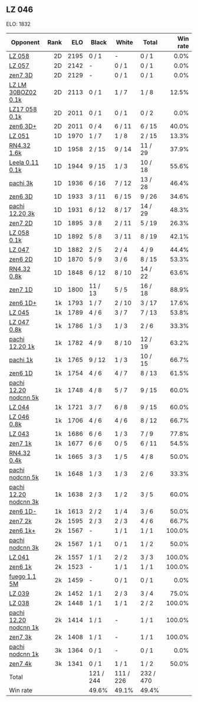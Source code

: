 ## LZ 046 ##

ELO: 1832

Opponent | Rank | ELO | Black | White | Total | Win rate
---------|-----:|----:|-------|-------|-------|-------:
[LZ 058](LZ%20058.md) | 2D | 2195 | 0 / 1 | - | 0 / 1 | 0.0%
[LZ 057](LZ%20057.md) | 2D | 2142 | - | 0 / 1 | 0 / 1 | 0.0%
[zen7 3D](zen7%203D.md) | 2D | 2129 | - | 0 / 1 | 0 / 1 | 0.0%
[LZ LM 30BOZ02 0.1k](LZ%20LM%2030BOZ02%200.1k.md) | 2D | 2113 | 0 / 1 | 1 / 7 | 1 / 8 | 12.5%
[LZ17 058 0.1k](LZ17%20058%200.1k.md) | 2D | 2011 | 0 / 1 | 0 / 1 | 0 / 2 | 0.0%
[zen6 3D+](zen6%203D+.md) | 2D | 2011 | 0 / 4 | 6 / 11 | 6 / 15 | 40.0%
[LZ 051](LZ%20051.md) | 1D | 1970 | 1 / 7 | 1 / 8 | 2 / 15 | 13.3%
[RN4.32 1.6k](RN4.32%201.6k.md) | 1D | 1958 | 2 / 15 | 9 / 14 | 11 / 29 | 37.9%
[Leela 0.11 0.1k](Leela%200.11%200.1k.md) | 1D | 1944 | 9 / 15 | 1 / 3 | 10 / 18 | 55.6%
[pachi 3k](pachi%203k.md) | 1D | 1936 | 6 / 16 | 7 / 12 | 13 / 28 | 46.4%
[zen6 3D](zen6%203D.md) | 1D | 1933 | 3 / 11 | 6 / 15 | 9 / 26 | 34.6%
[pachi 12.20 3k](pachi%2012.20%203k.md) | 1D | 1931 | 6 / 12 | 8 / 17 | 14 / 29 | 48.3%
[zen7 2D](zen7%202D.md) | 1D | 1895 | 3 / 8 | 2 / 11 | 5 / 19 | 26.3%
[LZ 058 0.1k](LZ%20058%200.1k.md) | 1D | 1892 | 5 / 8 | 3 / 11 | 8 / 19 | 42.1%
[LZ 047](LZ%20047.md) | 1D | 1882 | 2 / 5 | 2 / 4 | 4 / 9 | 44.4%
[zen6 2D](zen6%202D.md) | 1D | 1870 | 5 / 9 | 3 / 6 | 8 / 15 | 53.3%
[RN4.32 0.8k](RN4.32%200.8k.md) | 1D | 1848 | 6 / 12 | 8 / 10 | 14 / 22 | 63.6%
[zen7 1D](zen7%201D.md) | 1D | 1800 | 11 / 13 | 5 / 5 | 16 / 18 | 88.9%
[zen6 1D+](zen6%201D+.md) | 1k | 1793 | 1 / 7 | 2 / 10 | 3 / 17 | 17.6%
[LZ 045](LZ%20045.md) | 1k | 1789 | 4 / 6 | 3 / 7 | 7 / 13 | 53.8%
[LZ 047 0.8k](LZ%20047%200.8k.md) | 1k | 1786 | 1 / 3 | 1 / 3 | 2 / 6 | 33.3%
[pachi 12.20 1k](pachi%2012.20%201k.md) | 1k | 1782 | 4 / 9 | 8 / 10 | 12 / 19 | 63.2%
[pachi 1k](pachi%201k.md) | 1k | 1765 | 9 / 12 | 1 / 3 | 10 / 15 | 66.7%
[zen6 1D](zen6%201D.md) | 1k | 1754 | 4 / 6 | 4 / 7 | 8 / 13 | 61.5%
[pachi 12.20 nodcnn 5k](pachi%2012.20%20nodcnn%205k.md) | 1k | 1748 | 4 / 8 | 5 / 7 | 9 / 15 | 60.0%
[LZ 044](LZ%20044.md) | 1k | 1721 | 3 / 7 | 6 / 8 | 9 / 15 | 60.0%
[LZ 046 0.8k](LZ%20046%200.8k.md) | 1k | 1706 | 4 / 6 | 4 / 6 | 8 / 12 | 66.7%
[LZ 043](LZ%20043.md) | 1k | 1686 | 6 / 6 | 1 / 3 | 7 / 9 | 77.8%
[zen7 1k](zen7%201k.md) | 1k | 1677 | 6 / 6 | 0 / 5 | 6 / 11 | 54.5%
[RN4.32 0.4k](RN4.32%200.4k.md) | 1k | 1665 | 3 / 3 | 1 / 5 | 4 / 8 | 50.0%
[pachi nodcnn 5k](pachi%20nodcnn%205k.md) | 1k | 1648 | 1 / 3 | 1 / 3 | 2 / 6 | 33.3%
[pachi 12.20 nodcnn 3k](pachi%2012.20%20nodcnn%203k.md) | 1k | 1638 | 2 / 3 | 1 / 2 | 3 / 5 | 60.0%
[zen6 1D-](zen6%201D-.md) | 1k | 1613 | 2 / 2 | 1 / 4 | 3 / 6 | 50.0%
[zen7 2k](zen7%202k.md) | 2k | 1595 | 2 / 3 | 2 / 3 | 4 / 6 | 66.7%
[zen6 1k+](zen6%201k+.md) | 2k | 1567 | - | 1 / 1 | 1 / 1 | 100.0%
[pachi nodcnn 3k](pachi%20nodcnn%203k.md) | 2k | 1567 | 1 / 1 | 0 / 1 | 1 / 2 | 50.0%
[LZ 041](LZ%20041.md) | 2k | 1557 | 1 / 1 | 2 / 2 | 3 / 3 | 100.0%
[zen6 1k](zen6%201k.md) | 2k | 1523 | - | 1 / 1 | 1 / 1 | 100.0%
[fuego 1.1 5M](fuego%201.1%205M.md) | 2k | 1459 | - | 0 / 1 | 0 / 1 | 0.0%
[LZ 039](LZ%20039.md) | 2k | 1452 | 1 / 1 | 2 / 3 | 3 / 4 | 75.0%
[LZ 038](LZ%20038.md) | 2k | 1448 | 1 / 1 | 1 / 1 | 2 / 2 | 100.0%
[pachi 12.20 nodcnn 1k](pachi%2012.20%20nodcnn%201k.md) | 2k | 1414 | 1 / 1 | - | 1 / 1 | 100.0%
[zen7 3k](zen7%203k.md) | 2k | 1408 | 1 / 1 | - | 1 / 1 | 100.0%
[pachi nodcnn 1k](pachi%20nodcnn%201k.md) | 3k | 1364 | 0 / 1 | - | 0 / 1 | 0.0%
[zen7 4k](zen7%204k.md) | 3k | 1341 | 0 / 1 | 1 / 1 | 1 / 2 | 50.0%
Total | | | 121 / 244 | 111 / 226 | 232 / 470 | 
Win rate| | | 49.6% | 49.1% | 49.4% | 
